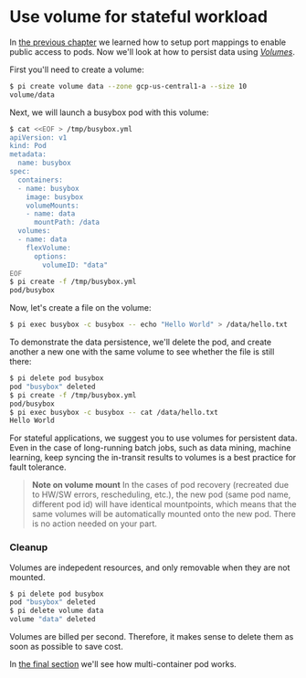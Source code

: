 # Use volume for stateful workload

In [the previous chapter](../Quickstart/understand_network.md) we learned how to setup port mappings to enable public access to pods. Now we'll look at how to persist data using [_Volumes_](../Feature/volume.md).

First you'll need to create a volume:

```sh
$ pi create volume data --zone gcp-us-central1-a --size 10
volume/data
```

Next, we will launch a busybox pod with this volume:

```sh
$ cat <<EOF > /tmp/busybox.yml
apiVersion: v1
kind: Pod
metadata:
  name: busybox
spec:
  containers:
  - name: busybox
    image: busybox
    volumeMounts:
    - name: data
      mountPath: /data
  volumes:
  - name: data
    flexVolume:
      options:
        volumeID: "data"
EOF
$ pi create -f /tmp/busybox.yml
pod/busybox
```

Now, let's create a file on the volume:

```sh
$ pi exec busybox -c busybox -- echo "Hello World" > /data/hello.txt
```

To demonstrate the data persistence, we'll delete the pod, and create another a new one with the same volume to see whether the file is still there:

```sh
$ pi delete pod busybox
pod "busybox" deleted
$ pi create -f /tmp/busybox.yml
pod/busybox
$ pi exec busybox -c busybox -- cat /data/hello.txt
Hello World
```

For stateful applications, we suggest you to use volumes for persistent data. Even in the case of long-running batch jobs, such as data mining, machine learning, keep syncing the in-transit results to volumes is a best practice for fault tolerance.

>**Note on volume mount**
> In the cases of pod recovery (recreated due to HW/SW errors, rescheduling, etc.), the new pod (same pod name, different pod id) will have identical mountpoints, which means that the same volumes will be automatically mounted onto the new pod. There is no action needed on your part.

### Cleanup

Volumes are indepedent resources, and only removable when they are not mounted.

```sh
$ pi delete pod busybox
pod "busybox" deleted
$ pi delete volume data
volume "data" deleted
```

Volumes are billed per second. Therefore, it makes sense to delete them as soon as possible to save cost.

In [the final section](../Quickstart/working_with_multi-container_pod.md) we'll see how multi-container pod works.

